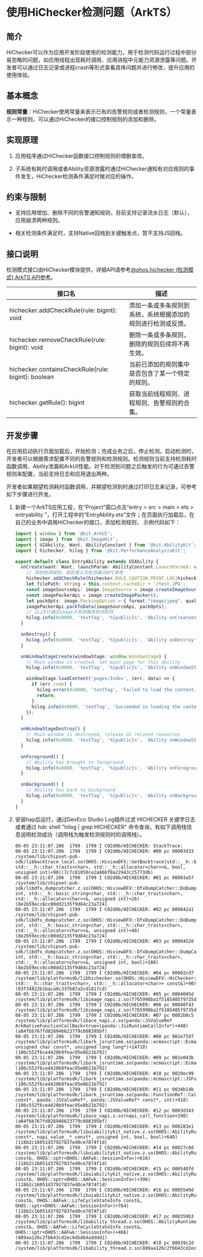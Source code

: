 # 使用HiChecker检测问题（ArkTS）

<!--Kit: Performance Analysis Kit-->
<!--Subsystem: HiviewDFX-->
<!--Owner: @lu-tao-->
<!--SE: @martin-duan-->
<!--TSE: @gcw_KuLfPSbe-->

## 简介

HiChecker可以作为应用开发阶段使用的检测能力，用于检测代码运行过程中部分易忽略的问题，如应用线程出现耗时调用、应用进程中元能力资源泄露等问题。开发者可以通过日志记录或进程crash等形式查看具体问题并进行修改，提升应用的使用体验。

## 基本概念

**规则常量**：HiChecker使用常量来表示已有的告警规则或者检测规则，一个常量表示一种规则，可以通过HiChecker的接口控制规则的添加和删除。

## 实现原理

1. 应用程序通过HiChecker函数接口控制规则的增删查改。

2. 子系统有耗时调用或者Ability资源泄露时通过HiChecker通知有对应规则的事件发生，HiChecker检测条件满足时做对应的操作。

## 约束与限制

- 支持应用增加、删除不同的告警通知规则，目前支持记录流水日志（默认），应用崩溃两种规则。

- 相关检测条件满足时，支持Native回栈到关键触发点，暂不支持JS回栈。

## 接口说明

检测模式接口由HiChecker模块提供，详细API请参考[@ohos.hichecker (检测模式) ArkTS API参考](../reference/apis-performance-analysis-kit/js-apis-hichecker.md)。

| 接口名 | 描述 |
| -------- | -------- |
| hichecker.addCheckRule(rule: bigint): void | 添加一条或多条规则到系统，系统根据添加的规则进行检测或反馈。 |
| hichecker.removeCheckRule(rule: bigint): void | 删除一条或多条规则，删除的规则后续将不再生效。 |
| hichecker.containsCheckRule(rule: bigint): boolean | 当前已添加的规则集中是否包含了某一个特定的规则。 |
| hichecker.getRule(): bigint | 获取当前线程规则、进程规则、告警规则的合集。 |

## 开发步骤

在应用启动执行页面加载后，开始检测；完成业务之后，停止检测。启动检测时，开发者可以根据需求配置不同的告警规则和检测规则。检测规则当前支持检测耗时函数调用、Ability泄漏和ArkUI性能。对于检测到问题之后触发的行为可通过告警规则来配置，当前支持日志和应用退出两种。

开发者如果期望检测耗时函数调用，并期望检测到时通过打印日志来记录，可参考如下步骤进行开发。

1. 新建一个ArkTS应用工程，在“Project”窗口点击“entry > src > main > ets > entryability ”，打开工程中的“EntryAbility.ets”文件；在页面执行加载后，在自己的业务中调用HiChecker的接口，添加检测规则， 示例代码如下：

   ```ts
   import { window } from '@kit.ArkUI';
   import { image } from '@kit.ImageKit';
   import { UIAbility, Want, AbilityConstant } from '@kit.AbilityKit';
   import { hichecker, hilog } from '@kit.PerformanceAnalysisKit';
   
   export default class EntryAbility extends UIAbility {
     onCreate(want: Want, launchParam: AbilityConstant.LaunchParam): void {
       // 添加检测规则，规则意义见检测模式API参考
       hichecker.addCheckRule(hichecker.RULE_CAUTION_PRINT_LOG|hichecker.RULE_THREAD_CHECK_SLOW_PROCESS);
       let filePath: string = this.context.cacheDir + '/test.JPG';
       const imageSourceApi: image.ImageSource = image.createImageSource(filePath);
       const imagePackerApi = image.createImagePacker();
       let packOpts: image.PackingOption = { format:"image/jpeg", quality:98 };
       imagePackerApi.packToData(imageSourceApi, packOpts);
       // 以上5行通过image子系统触发检测规则
       hilog.info(0x0000, 'testTag', '%{public}s', 'Ability onCreateend');
     }
   
     onDestroy() {
       hilog.info(0x0000, 'testTag', '%{public}s', 'Ability onDestroy');
     }
   
     onWindowStageCreate(windowStage: window.WindowStage) {
       // Main window is created, set main page for this ability
       hilog.info(0x0000, 'testTag', '%{public}s', 'Ability onWindowStageCreate');
   
       windowStage.loadContent('pages/Index', (err, data) => {
         if (err.code) {
           hilog.error(0x0000, 'testTag', 'Failed to load the content. Cause: %{public}s', JSON.stringify(err) ?? '');
           return;
         }
         hilog.info(0x0000, 'testTag', 'Succeeded in loading the content. Data: %{public}s', JSON.stringify(data) ?? '');
       });
     }
   
     onWindowStageDestroy() {
       // Main window is destroyed, release UI related resources
       hilog.info(0x0000, 'testTag', '%{public}s', 'Ability onWindowStageDestroy');
     }
   
     onForeground() {
       // Ability has brought to foreground
       hilog.info(0x0000, 'testTag', '%{public}s', 'Ability onForeground');
     }
   
     onBackground() {
       // Ability has back to background
       hilog.info(0x0000, 'testTag', '%{public}s', 'Ability onBackground');
     }
   }
   ```

2. 安装hap后运行，通过DevEco Studio Log插件过滤 HICHECKER 关键字日志或者通过 hdc shell "hilog | grep HICHECKER" 命令查询，有如下调用栈信息说明检测成功（调用栈为触发检测规则时的调用栈）。

   ```shell
   08-05 23:11:07.206  1799  1799 I C02d0b/HICHECKER: StackTrace:
   08-05 23:11:07.206  1799  1799 I C02d0b/HICHECKER: #00 pc 00003d33 /system/lib/chipset-pub-sdk/libbacktrace_local.so(OHOS::HiviewDFX::GetBacktrace(std::__h::basic_string<char, std::__h::char_traits<char>, std::__h::allocator<char>>&, bool, unsigned int)+90)(7c7c81050ce2a86bf0a22943c25773db)
   08-05 23:11:07.206  1799  1799 I C02d0b/HICHECKER: #01 pc 00003a57 /system/lib/chipset-pub-sdk/libdfx_dumpcatcher.z.so(OHOS::HiviewDFX::DfxDumpCatcher::DoDumpCurrTid(unsigned int, std::__h::basic_string<char, std::__h::char_traits<char>, std::__h::allocator<char>>&, unsigned int)+26)(8e2b59ecc6cc00dd2135f9d84c23a724)
   08-05 23:11:07.206  1799  1799 I C02d0b/HICHECKER: #02 pc 000042a1 /system/lib/chipset-pub-sdk/libdfx_dumpcatcher.z.so(OHOS::HiviewDFX::DfxDumpCatcher::DoDumpLocalLocked(int, int, std::__h::basic_string<char, std::__h::char_traits<char>, std::__h::allocator<char>>&, unsigned int)+40)(8e2b59ecc6cc00dd2135f9d84c23a724)
   08-05 23:11:07.206  1799  1799 I C02d0b/HICHECKER: #03 pc 0000452d /system/lib/chipset-pub-sdk/libdfx_dumpcatcher.z.so(OHOS::HiviewDFX::DfxDumpCatcher::DumpCatch(int, int, std::__h::basic_string<char, std::__h::char_traits<char>, std::__h::allocator<char>>&, unsigned int, bool)+188)(8e2b59ecc6cc00dd2135f9d84c23a724)
   08-05 23:11:07.206  1799  1799 I C02d0b/HICHECKER: #04 pc 00002cd7 /system/lib/platformsdk/libhichecker.so(OHOS::HiviewDFX::HiChecker::NotifySlowProcess(std::__h::basic_string<char, std::__h::char_traits<char>, std::__h::allocator<char>> const&)+90)(03f34822b1baca8c33fb87a2cd1817cd)
   08-05 23:11:07.206  1799  1799 I C02d0b/HICHECKER: #05 pc 0004045d /system/lib/platformsdk/libimage_napi.z.so(f765998ba1f5185405f9735d86b0c7b7)
   08-05 23:11:07.206  1799  1799 I C02d0b/HICHECKER: #06 pc 00040f43 /system/lib/platformsdk/libimage_napi.z.so(f765998ba1f5185405f9735d86b0c7b7)
   08-05 23:11:07.206  1799  1799 I C02d0b/HICHECKER: #07 pc 0002b0c5 /system/lib/platformsdk/libace_napi.z.so(panda::JSValueRef ArkNativeFunctionCallBack<true>(panda::JsiRuntimeCallInfo*)+448)(a84fbb767fd826946623779c608395bf)
   08-05 23:11:07.206  1799  1799 I C02d0b/HICHECKER: #08 pc 001e7597 /system/lib/platformsdk/libark_jsruntime.so(panda::ecmascript::EcmaInterpreter::RunInternal(panda::ecmascript::JSThread*, unsigned char const*, unsigned long long*)+14710)(106c552f6ce4420b9feac95e8b21b792)
   08-05 23:11:07.206  1799  1799 I C02d0b/HICHECKER: #09 pc 001e043b /system/lib/platformsdk/libark_jsruntime.so(panda::ecmascript::EcmaInterpreter::Execute(panda::ecmascript::EcmaRuntimeCallInfo*)+986)(106c552f6ce4420b9feac95e8b21b792)
   08-05 23:11:07.206  1799  1799 I C02d0b/HICHECKER: #10 pc 0029ec99 /system/lib/platformsdk/libark_jsruntime.so(panda::ecmascript::JSFunction::Call(panda::ecmascript::EcmaRuntimeCallInfo*)+388)(106c552f6ce4420b9feac95e8b21b792)
   08-05 23:11:07.206  1799  1799 I C02d0b/HICHECKER: #11 pc 0034b14b /system/lib/platformsdk/libark_jsruntime.so(panda::FunctionRef::CallForNapi(panda::ecmascript::EcmaVM const*, panda::JSValueRef*, panda::JSValueRef* const*, int)+918)(106c552f6ce4420b9feac95e8b21b792)
   08-05 23:11:07.206  1799  1799 I C02d0b/HICHECKER: #12 pc 0003d343 /system/lib/platformsdk/libace_napi.z.so(napi_call_function+198)(a84fbb767fd826946623779c608395bf)
   08-05 23:11:07.206  1799  1799 I C02d0b/HICHECKER: #13 pc 000283e1 /system/lib/platformsdk/libuiabilitykit_native.z.so(OHOS::AbilityRuntime::JsUIAbility::CallObjectMethod(char const*, napi_value__* const*, unsigned int, bool, bool)+648)(118b2c16051d37927837ed0ce7874f1d)
   08-05 23:11:07.206  1799  1799 I C02d0b/HICHECKER: #14 pc 00027c0d /system/lib/platformsdk/libuiabilitykit_native.z.so(OHOS::AbilityRuntime::JsUIAbility::OnStart(OHOS::AAFwk::Want const&, OHOS::sptr<OHOS::AAFwk::SessionInfo>)+616)(118b2c16051d37927837ed0ce7874f1d)
   08-05 23:11:07.206  1799  1799 I C02d0b/HICHECKER: #15 pc 000548fd /system/lib/platformsdk/libuiabilitykit_native.z.so(OHOS::AbilityRuntime::UIAbilityImpl::Start(OHOS::AAFwk::Want const&, OHOS::sptr<OHOS::AAFwk::SessionInfo>)+396)(118b2c16051d37927837ed0ce7874f1d)
   08-05 23:11:07.206  1799  1799 I C02d0b/HICHECKER: #16 pc 0005549d /system/lib/platformsdk/libuiabilitykit_native.z.so(OHOS::AbilityRuntime::UIAbilityImpl::HandleAbilityTransaction(OHOS::AAFwk::Want const&, OHOS::AAFwk::LifeCycleStateInfo const&, OHOS::sptr<OHOS::AAFwk::SessionInfo>)+764)(118b2c16051d37927837ed0ce7874f1d)
   08-05 23:11:07.206  1799  1799 I C02d0b/HICHECKER: #17 pc 000359b3 /system/lib/platformsdk/libability_thread.z.so(OHOS::AbilityRuntime::UIAbilityThread::HandleAbilityTransaction(OHOS::AAFwk::Want const&, OHOS::AAFwk::LifeCycleStateInfo const&, OHOS::sptr<OHOS::AAFwk::SessionInfo>)+466)(889aa126c2fb643cd2ec6dbd64adddd1)
   08-05 23:11:07.206  1799  1799 I C02d0b/HICHECKER: #18 pc 00039c2d /system/lib/platformsdk/libability_thread.z.so(889aa126c2fb643cd2ec6dbd64adddd1)
   ```
